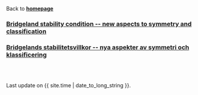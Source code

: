 Back to [**homepage**](https://wanminliu.github.io)


### [Bridgeland stability condition -- new aspects to symmetry and classification](https://wanminliu.github.io/rs/bscen)

### [Bridgelands stabilitetsvillkor -- nya aspekter av symmetri och klassificering](https://wanminliu.github.io/rs/bscsv)

<br/><br/>
<p>Last update on {{ site.time | date_to_long_string }}.</p>
